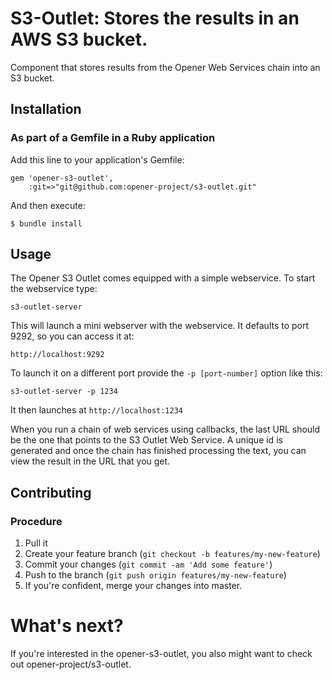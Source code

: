 # S3-Outlet: Stores the results in an AWS S3 bucket.

Component that stores results from the Opener Web Services chain into an S3
bucket.


## Installation

### As part of a Gemfile in a Ruby application

Add this line to your application's Gemfile:

    gem 'opener-s3-outlet',
        :git=>"git@github.com:opener-project/s3-outlet.git"

And then execute:

    $ bundle install

## Usage

The Opener S3 Outlet comes equipped with a simple webservice. To start the
webservice type:

    s3-outlet-server

This will launch a mini webserver with the webservice. It defaults to port 9292,
so you can access it at:

    http://localhost:9292

To launch it on a different port provide the ```-p [port-number]``` option like
this:

    s3-outlet-server -p 1234

It then launches at ```http://localhost:1234```

When you run a chain of web services using callbacks, the last URL should be the
one that points to the S3 Outlet Web Service. A unique id is generated and once the
chain has finished processing the text, you can view the result in the URL that
you get.

## Contributing

### Procedure

1. Pull it
2. Create your feature branch (`git checkout -b features/my-new-feature`)
3. Commit your changes (`git commit -am 'Add some feature'`)
4. Push to the branch (`git push origin features/my-new-feature`)
5. If you're confident, merge your changes into master.

# What's next? 

If you're interested in the opener-s3-outlet, you also might want to check
out opener-project/s3-outlet.
